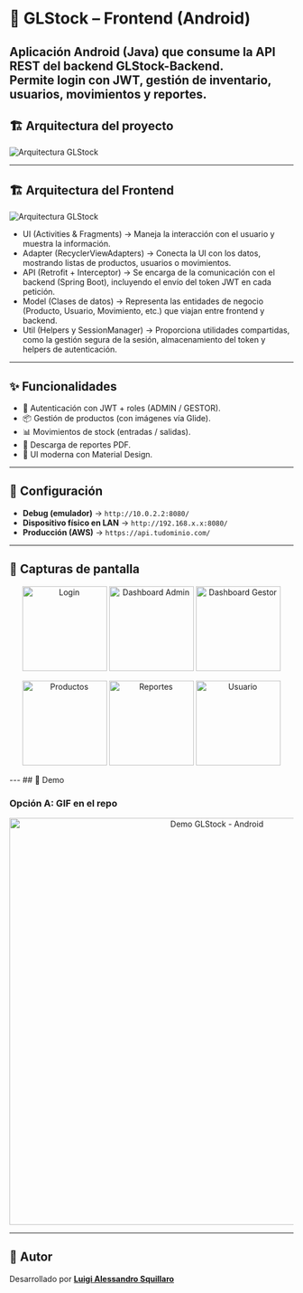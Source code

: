 # 📱 GLStock – Frontend (Android)

Aplicación Android (Java) que consume la API REST del backend **GLStock-Backend**.  
Permite login con **JWT**, gestión de inventario, usuarios, movimientos y reportes.
--- 
## 🏗️ Arquitectura del proyecto 

![Arquitectura GLStock](https://github.com/user-attachments/assets/6626d44a-3fcf-4239-8cd6-79ee52aaa003)

--- 
## 🏗️ Arquitectura del Frontend


![Arquitectura GLStock](https://github.com/user-attachments/assets/f88e3a26-c30f-4a22-9d27-e181089bdb41)

- UI (Activities & Fragments) → Maneja la interacción con el usuario y muestra la información.
- Adapter (RecyclerViewAdapters) → Conecta la UI con los datos, mostrando listas de productos, usuarios o movimientos.
- API (Retrofit + Interceptor) → Se encarga de la comunicación con el backend (Spring Boot), incluyendo el envío del token JWT en cada petición.
- Model (Clases de datos) → Representa las entidades de negocio (Producto, Usuario, Movimiento, etc.) que viajan entre frontend y backend.
- Util (Helpers y SessionManager) → Proporciona utilidades compartidas, como la gestión segura de la sesión, almacenamiento del token y helpers de autenticación.

--- 
## ✨ Funcionalidades
- 🔐 Autenticación con JWT + roles (ADMIN / GESTOR).
- 📦 Gestión de productos (con imágenes vía Glide).
- 📊 Movimientos de stock (entradas / salidas).
- 📄 Descarga de reportes PDF.
- 🎨 UI moderna con Material Design.

--- 
## 🔧 Configuración
- **Debug (emulador)** → `http://10.0.2.2:8080/`
- **Dispositivo físico en LAN** → `http://192.168.x.x:8080/`
- **Producción (AWS)** → `https://api.tudominio.com/`

--- 
## 📸 Capturas de pantalla

<p align="center">
  <img src="https://github.com/user-attachments/assets/82dcdea8-2260-40ad-b670-6fd6713ca459" alt="Login" width="150"/>
  <img src="https://github.com/user-attachments/assets/741b42e0-5fc7-4d59-a031-4d6a130f7930" alt="Dashboard Admin" width="150"/>
  <img src="https://github.com/user-attachments/assets/b431889d-d308-406c-8ce1-630202395507" alt="Dashboard Gestor" width="150"/>
</p>

<p align="center">
  <img src="https://github.com/user-attachments/assets/e2494718-0024-40c7-9e1c-0660a8382f19" alt="Productos" width="150"/>
  <img src="https://github.com/user-attachments/assets/e001817c-a94c-4532-9e04-0e2fb988370d" alt="Reportes" width="150"/>
  <img src="https://github.com/user-attachments/assets/1a645a79-2071-4958-b79e-c5a75afa97d2" alt="Usuario" width="150"/>
</p>
--- 
## 🎥 Demo

### Opción A: GIF en el repo
<p align="center">
  <img src="docs/demo.gif" alt="Demo GLStock - Android" width="720"/>
</p>

--- 

## 👤 Autor

Desarrollado por **[Luigi Alessandro Squillaro](https://github.com/lasr79)** 
